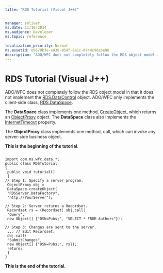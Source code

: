 ```yaml
---
title: "RDS Tutorial (Visual J++)"
 
 
manager: soliver
ms.date: 11/16/2014
ms.audience: Developer
ms.topic: reference
  
localization_priority: Normal
ms.assetid: b5679bfe-e830-05df-8a1c-0744c96abe90
description: "ADO/WFC does not completely follow the RDS object model in that it does not implement the RDS.DataControl object. ADO/WFC only implements the client-side class, RDS.DataSpace."
---
```


# RDS Tutorial (Visual J++)

ADO/WFC does not completely follow the RDS object model in that it does not implement the [RDS.DataControl](datacontrol-object-rds.md) object. ADO/WFC only implements the client-side class, [RDS.DataSpace](dataspace-object-rds.md).
  
The **DataSpace** class implements one method, [CreateObject](createobject-method-rds.md), which returns an [ObjectProxy](http://msdn.microsoft.com/library/8e3224b7-0b1d-1e08-eaa7-ceb0b6f5411c%28Office.15%29.aspx) object. The **DataSpace** class also implements the [InternetTimeout](internettimeout-property-rds.md) property. 
  
The **ObjectProxy** class implements one method, call, which can invoke any server-side business object. 
  
 **This is the beginning of the tutorial.**
  
```
 
import com.ms.wfc.data.*; 
public class RDSTutorial 
{ 
 public void tutorial() 
 { 
// Step 1: Specify a server program. 
 ObjectProxy obj = 
 DataSpace.createObject( 
 "RDSServer.DataFactory", 
 "http://YourServer"); 
 
// Step 2: Server returns a Recordset. 
 Recordset rs = (Recordset) obj.call( 
 "Query", 
 new Object[] {"DSN=Pubs;", "SELECT * FROM Authors"}); 
 
// Step 3: Changes are sent to the server. 
 ... // Edit Recordset. 
 obj.call( 
 "SubmitChanges", 
 new Object[] {"DSN=Pubs;", rs}); 
 return; 
 } 
} 

```

 **This is the end of the tutorial.**
  

